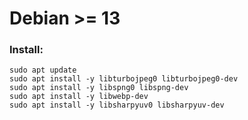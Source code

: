 # Debian >= 13

### Install:

```shell
sudo apt update
sudo apt install -y libturbojpeg0 libturbojpeg0-dev
sudo apt install -y libspng0 libspng-dev
sudo apt install -y libwebp-dev
sudo apt install -y libsharpyuv0 libsharpyuv-dev
```
